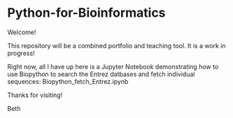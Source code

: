 # Python-for-Bioinformatics

Welcome!

This repository will be a combined portfolio and teaching tool. It is a work in progress!

Right now, all I have up here is a Jupyter Notebook demonstrating how to use Biopython to search the Entrez datbases and fetch individual sequences: Biopython_fetch_Entrez.ipynb

Thanks for visiting!

Beth
